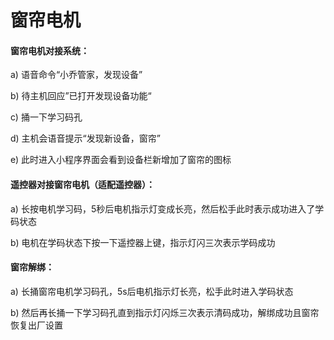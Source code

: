 # 窗帘电机

#### 窗帘电机对接系统：

a) 语音命令“小乔管家，发现设备”

b) 待主机回应”已打开发现设备功能“

c) 捅一下学习码孔

d) 主机会语音提示“发现新设备，窗帘”

e) 此时进入小程序界面会看到设备栏新增加了窗帘的图标



#### 遥控器对接窗帘电机（适配遥控器）：

a) 长按电机学习码，5秒后电机指示灯变成长亮，然后松手此时表示成功进入了学码状态

 b) 电机在学码状态下按一下遥控器上键，指示灯闪三次表示学码成功



#### 窗帘解绑：

a) 长捅窗帘电机学习码孔，5s后电机指示灯长亮，松手此时进入学码状态

b) 然后再长捅一下学习码孔直到指示灯闪烁三次表示清码成功，解绑成功且窗帘恢复出厂设置